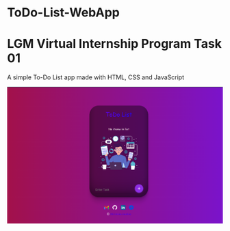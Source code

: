 # ToDo-List-WebApp

# LGM Virtual Internship Program Task 01

A simple To-Do List app made with HTML, CSS and JavaScript 

<a href="https://krishnak2c.github.io/ToDo-List-WebApp/"><img src="images/preview.png"></a>
